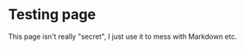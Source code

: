 Testing page
============

This page isn't really "secret", I just use it to mess with Markdown etc.
